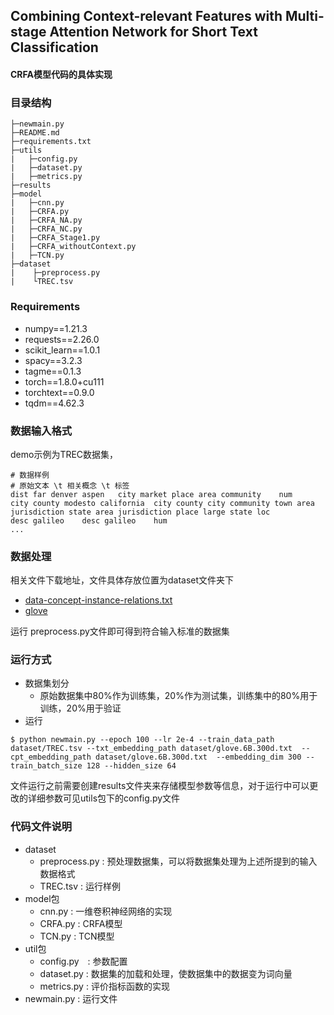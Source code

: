 ## Combining Context-relevant Features with Multi-stage Attention Network for Short Text Classification

#### CRFA模型代码的具体实现

### 目录结构
```
├─newmain.py
├─README.md
├─requirements.txt
├─utils
|   ├─config.py
|   ├─dataset.py
|   ├─metrics.py
├─results
├─model
|   ├─cnn.py
|   ├─CRFA.py
|   ├─CRFA_NA.py
|   ├─CRFA_NC.py
|   ├─CRFA_Stage1.py
|   ├─CRFA_withoutContext.py
|   ├─TCN.py
├─dataset
|    ├─preprocess.py
|    └TREC.tsv
```

### Requirements
* numpy==1.21.3
* requests==2.26.0
* scikit_learn==1.0.1
* spacy==3.2.3
* tagme==0.1.3
* torch==1.8.0+cu111
* torchtext==0.9.0
* tqdm==4.62.3

### 数据输入格式
demo示例为TREC数据集，
```
# 数据样例
# 原始文本 \t 相关概念 \t 标签
dist far denver aspen	city market place area community	num
city county modesto california	city county city community town area jurisdiction state area jurisdiction place large state	loc
desc galileo	desc galileo	hum
...
```

### 数据处理
相关文件下载地址，文件具体存放位置为dataset文件夹下
* [data-concept-instance-relations.txt](https://concept.research.microsoft.com/Home/Download)
* [glove](https://nlp.stanford.edu/projects/glove/)

运行 preprocess.py文件即可得到符合输入标准的数据集


### 运行方式
* 数据集划分
  * 原始数据集中80%作为训练集，20%作为测试集，训练集中的80%用于训练，20%用于验证
* 运行
```
$ python newmain.py --epoch 100 --lr 2e-4 --train_data_path dataset/TREC.tsv --txt_embedding_path dataset/glove.6B.300d.txt  --cpt_embedding_path dataset/glove.6B.300d.txt  --embedding_dim 300 --train_batch_size 128 --hidden_size 64

```
文件运行之前需要创建results文件夹来存储模型参数等信息，对于运行中可以更改的详细参数可见utils包下的config.py文件

### 代码文件说明
* dataset
  * preprocess.py : 预处理数据集，可以将数据集处理为上述所提到的输入数据格式
  * TREC.tsv : 运行样例
* model包
  * cnn.py : 一维卷积神经网络的实现
  * CRFA.py : CRFA模型
  * TCN.py : TCN模型
* util包
  * config.py　: 参数配置
  * dataset.py : 数据集的加载和处理，使数据集中的数据变为词向量
  * metrics.py : 评价指标函数的实现
* newmain.py : 运行文件